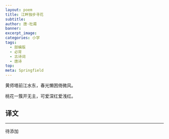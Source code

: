 ```yaml
---
layout: poem
title: 江畔独步寻花
subtitle: 
author: 唐·杜甫
banner: 
excerpt_image: 
categories: 小学
tags:
  - 部编版
  - 必背
  - 古诗词
  - 唐诗
top: 
meta: Springfield
---
```


黄师塔前江水东，春光懒困倚微风。

桃花一簇开无主，可爱深红爱浅红。


## 译文

---

待添加
